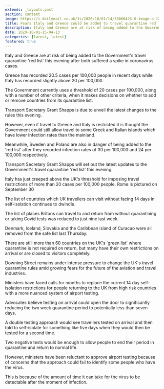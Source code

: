 ```yaml
---
extends: _layouts.post
section: content
image: https://i.dailymail.co.uk/1s/2020/10/01/14/33860426-0-image-a-12_1601560383005.jpg 
title: Fears Italy and Greece could be added to travel quarantine red list 
description: Italy and Greece are at risk of being added to the Governments travel quarantine red list this evening after both suffered a spike in coronavirus cases. 
date: 2020-10-01-15-04-13 
categories: [latest, latest] 
featured: true 
--- 
```

Italy and Greece are at risk of being added to the Government's travel quarantine 'red list' this evening after both suffered a spike in coronavirus cases.

Greece has recorded 20.5 cases per 100,000 people in recent days while Italy has recorded slightly above 20 per 100,000. 

The Government currently uses a threshold of 20 cases per 100,000, along with a number of other criteria, when it makes decisions on whether to add or remove countries from its quarantine list. 

Transport Secretary Grant Shapps is due to unveil the latest changes to the rules this evening.  

However, even if travel to Greece and Italy is restricted it is thought the Government could still allow travel to some Greek and Italian islands which have lower infection rates than the mainland.   

Meanwhile, Sweden and Poland are also in danger of being added to the 'red list' after they recorded infection rates of 30 per 100,000 and 24 per 100,000 respectively.  

Transport Secretary Grant Shapps will set out the latest updates to the Government's travel quarantine 'red list' this evening

Italy has just creeped above the UK's threshold for imposing travel restrictions of more than 20 cases per 100,000 people. Rome is pictured on September 30



The list of countries which UK travellers can visit without facing 14 days in self-isolation continues to dwindle. 

The list of places Britons can travel to and return from without quarantining or taking Covid tests was reduced to just nine last week.

Denmark, Iceland, Slovakia and the Caribbean island of Curacao were all removed from the safe list last Thursday. 

There are still more than 60 countries on the UK's 'green list' where quarantine is not required on return, but many have their own restrictions on arrival or are closed to visitors completely. 

Downing Street remains under intense pressure to change the UK's travel quarantine rules amid growing fears for the future of the aviation and travel industries.

Ministers have faced calls for months to replace the current 14 day self-isolation restrictions for people returning to the UK from high risk countries with a more nuanced system of airport testing.

Advocates believe testing on arrival could open the door to significantly reducing the two week quarantine period to potentially less than seven days.

A double testing approach would see travellers tested on arrival and then told to self-isolate for something like five days when they would then be tested for a second time.

Two negative tests would be enough to allow people to end their period in quarantine and return to normal life.

However, ministers have been reluctant to approve airport testing because of concerns that the approach could fail to identify some people who have the virus.

This is because of the amount of time it can take for the virus to be detectable after the moment of infection.

